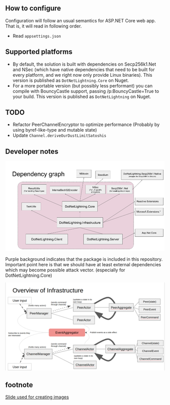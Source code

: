
## How to configure

Configuration will follow an usual semantics for ASP.NET Core web app.
That is, it will read in following order.

* Read `appsettings.json`

## Supported platforms

* By default, the solution is built with dependencies on Secp256k1.Net and NSec (which have native dependencies that need to be built for every platform, and we right now only provide Linux binaries). This version is published as `DotNetLightning.Core` on Nuget.
* For a more portable version (but possibly less performant) you can compile with BouncyCastle support, passing /p:BouncyCastle=True to your build. This version is published as `DotNetLightning` on Nuget.

## TODO

* Refactor PeerChannelEncryptor to optimize performance (Probably by using byref-like-type and mutable state)
* Update `Channel.deriveOurDustLimitSatoshis`

## Developer notes

![Alt text](images/Package_Dependency_Graph.png?raw=true "Package dependency graph")

Purple background indicates that the package is included in this repository.
Important point here is that we should have at least external dependencies which may become possible
attack vector. (especially for DotNetLightning.Core)

![Alt text](images/Architecture01.png?raw=true "Infrastructure Architecture in one image")

## footnote

[Slide used for creating images](https://docs.google.com/presentation/d/1GKByCIPef3wwM_RMGQFcdsme2dVyQWHL_kp6t67eFRw/edit?usp=sharing)
